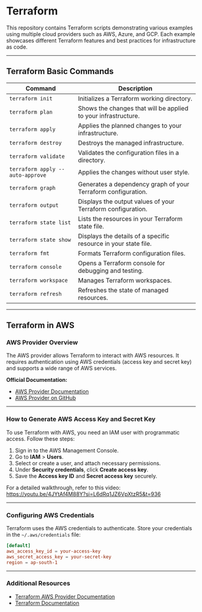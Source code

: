 # Terraform

This repository contains Terraform scripts demonstrating various examples using multiple cloud providers such as AWS, Azure, and GCP. Each example showcases different Terraform features and best practices for infrastructure as code.

---

## Terraform Basic Commands

| Command                | Description                                                      |
|------------------------|------------------------------------------------------------------|
| `terraform init`       | Initializes a Terraform working directory.                       |
| `terraform plan`       | Shows the changes that will be applied to your infrastructure.   |
| `terraform apply`      | Applies the planned changes to your infrastructure.              |
| `terraform destroy`    | Destroys the managed infrastructure.                             |
| `terraform validate`   | Validates the configuration files in a directory.                |
| `terraform apply --auto-approve`        | Applies the changes without user style.         |
| `terraform graph`      | Generates a dependency graph of your Terraform configuration.    |
| `terraform output`     | Displays the output values of your Terraform configuration.      |
| `terraform state list` | Lists the resources in your Terraform state file.                |
| `terraform state show` | Displays the details of a specific resource in your state file.  |
| `terraform fmt`        | Formats Terraform configuration files.                           |
| `terraform console`    | Opens a Terraform console for debugging and testing.             |
| `terraform workspace`  | Manages Terraform workspaces.                                    |
| `terraform refresh`    | Refreshes the state of managed resources.                        |
---

## Terraform in AWS

### AWS Provider Overview

The AWS provider allows Terraform to interact with AWS resources. It requires authentication using AWS credentials (access key and secret key) and supports a wide range of AWS services.

**Official Documentation:**  
- [AWS Provider Documentation](https://registry.terraform.io/providers/hashicorp/aws/latest/docs)
- [AWS Provider on GitHub](https://github.com/hashicorp/terraform-provider-aws)

---

### How to Generate AWS Access Key and Secret Key

To use Terraform with AWS, you need an IAM user with programmatic access. Follow these steps:

1. Sign in to the AWS Management Console.
2. Go to **IAM** > **Users**.
3. Select or create a user, and attach necessary permissions.
4. Under **Security credentials**, click **Create access key**.
5. Save the **Access key ID** and **Secret access key** securely.

For a detailed walkthrough, refer to this video:  
https://youtu.be/4JYtAf4M88Y?si=L6dRq1JZ6VpXtzR5&t=936

---

### Configuring AWS Credentials

Terraform uses the AWS credentials to authenticate. Store your credentials in the `~/.aws/credentials` file:

```toml
[default]
aws_access_key_id = your-access-key
aws_secret_access_key = your-secret-key
region = ap-south-1
```

---

### Additional Resources

- [Terraform AWS Provider Documentation](https://registry.terraform.io/providers/hashicorp/aws/latest/docs)
- [Terraform Documentation](https://www.terraform.io/docs)
